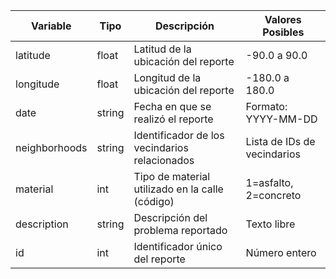 | Variable      | Tipo          | Descripción                                     | Valores Posibles             |
| ------------- | ------------- | ----------------------------------------------- | ---------------------------- |
|latitude       | float         | Latitud de la ubicación del reporte             | -90.0 a 90.0                 |
|longitude      | float         | Longitud de la ubicación del reporte            | -180.0 a 180.0               |
|date           | string        | Fecha en que se realizó el reporte              | Formato: YYYY-MM-DD          |
|neighborhoods  | string        | Identificador de los vecindarios relacionados   | Lista de IDs de vecindarios  |
|material       | int           | Tipo de material utilizado en la calle (código) | 1=asfalto, 2=concreto        |
|description    | string        | Descripción del problema reportado              | Texto libre                  |
|id             | int           | Identificador único del reporte                 | Número entero                |